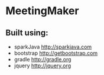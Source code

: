 # MeetingMaker

## Built using:

* sparkJava http://sparkjava.com
* bootstrap http://getbootstrap.com
* gradle http://gradle.org
* jquery http://jquery.org
